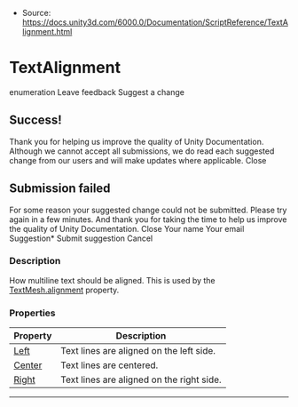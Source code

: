 * Source: https://docs.unity3d.com/6000.0/Documentation/ScriptReference/TextAlignment.html

# TextAlignment
enumeration
Leave feedback
Suggest a change
## Success!
Thank you for helping us improve the quality of Unity Documentation. Although we cannot accept all submissions, we do read each suggested change from our users and will make updates where applicable.
Close
## Submission failed
For some reason your suggested change could not be submitted. Please <a>try again</a> in a few minutes. And thank you for taking the time to help us improve the quality of Unity Documentation.
Close
Your name Your email Suggestion* Submit suggestion
Cancel
### Description
How multiline text should be aligned.
This is used by the [TextMesh.alignment](https://docs.unity3d.com/6000.0/Documentation/ScriptReference/TextMesh-alignment.html) property.
### Properties
Property | Description  
---|---  
[Left](https://docs.unity3d.com/6000.0/Documentation/ScriptReference/TextAlignment.Left.html) | Text lines are aligned on the left side.  
[Center](https://docs.unity3d.com/6000.0/Documentation/ScriptReference/TextAlignment.Center.html) | Text lines are centered.  
[Right](https://docs.unity3d.com/6000.0/Documentation/ScriptReference/TextAlignment.Right.html) | Text lines are aligned on the right side.  
* * *
